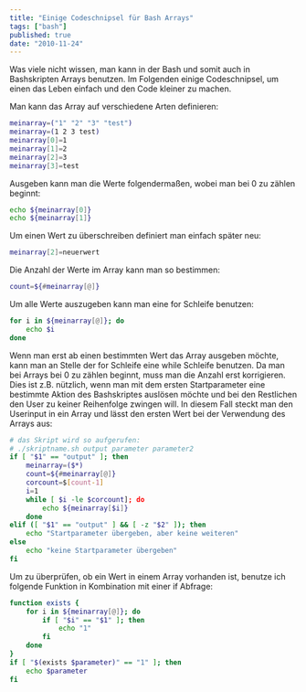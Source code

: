 ```yaml
---
title: "Einige Codeschnipsel für Bash Arrays"
tags: ["bash"]
published: true
date: "2010-11-24"
---
```


Was viele nicht wissen, man kann in der Bash und somit auch in Bashskripten Arrays benutzen. Im Folgenden einige Codeschnipsel, um einen das Leben einfach und den Code kleiner zu machen.

Man kann das Array auf verschiedene Arten definieren:

```bash
meinarray=("1" "2" "3" "test")
meinarray=(1 2 3 test)
meinarray[0]=1
meinarray[1]=2
meinarray[2]=3
meinarray[3]=test
```

Ausgeben kann man die Werte folgendermaßen, wobei man bei 0 zu zählen beginnt:

```bash
echo ${meinarray[0]}
echo ${meinarray[1]}
```

  
Um einen Wert zu überschreiben definiert man einfach später neu:

```bash
meinarray[2]=neuerwert
```

Die Anzahl der Werte im Array kann man so bestimmen:

```bash
count=${#meinarray[@]}
```

Um alle Werte auszugeben kann man eine for Schleife benutzen:

```bash
for i in ${meinarray[@]}; do
	echo $i
done
```

Wenn man erst ab einen bestimmten Wert das Array ausgeben möchte, kann man an Stelle der for Schleife eine while Schleife benutzen. Da man bei Arrays bei 0 zu zählen beginnt, muss man die Anzahl erst korrigieren. Dies ist z.B. nützlich, wenn man mit dem ersten Startparameter eine bestimmte Aktion des Bashskriptes auslösen möchte und bei den Restlichen den User zu keiner Reihenfolge zwingen will. In diesem Fall steckt man den Userinput in ein Array und lässt den ersten Wert bei der Verwendung des Arrays aus:

```bash
# das Skript wird so aufgerufen:
# ./skriptname.sh output parameter parameter2
if [ "$1" == "output" ]; then
	meinarray=($*)
	count=${#meinarray[@]}
	corcount=$[count-1]
	i=1
	while [ $i -le $corcount]; do
		echo ${meinarray[$i]}
	done
elif ([ "$1" == "output" ] && [ -z "$2" ]); then
	echo "Startparameter übergeben, aber keine weiteren"
else
	echo "keine Startparameter übergeben"
fi
```

Um zu überprüfen, ob ein Wert in einem Array vorhanden ist, benutze ich folgende Funktion in Kombination mit einer if Abfrage:

```bash
function exists {
	for i in ${meinarray[@]}; do
		if [ "$i" == "$1" ]; then
			echo "1"
		fi
	done
}
if [ "$(exists $parameter)" == "1" ]; then
	echo $parameter
fi
```

